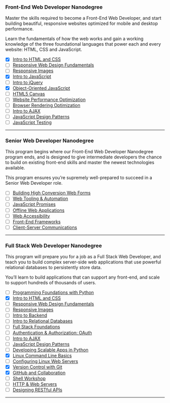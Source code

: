 ### Front-End Web Developer Nanodegree

Master the skills required to become a Front-End Web Developer, and start
building beautiful, responsive websites optimized for mobile and desktop
performance.

Learn the fundamentals of how the web works and gain a working knowledge of the
three foundational languages that power each and every website: HTML, CSS and
JavaScript.

- [x] [Intro to HTML and CSS](https://www.udacity.com/course/intro-to-html-and-css--ud304)
- [ ] [Responsive Web Design Fundamentals](https://www.udacity.com/course/responsive-web-design-fundamentals--ud893)
- [ ] [Responsive Images](https://www.udacity.com/course/responsive-images--ud882)
- [x] [Intro to JavaScript](https://www.udacity.com/course/javascript-basics--ud804)
- [ ] [Intro to jQuery](https://www.udacity.com/course/intro-to-jquery--ud245)
- [x] [Object-Oriented JavaScript](https://www.udacity.com/course/object-oriented-javascript--ud015)
- [ ] [HTML5 Canvas](https://www.udacity.com/course/html5-canvas--ud292)
- [ ] [Website Performance Optimization](https://www.udacity.com/course/website-performance-optimization--ud884)
- [ ] [Browser Rendering Optimization](https://www.udacity.com/course/browser-rendering-optimization--ud860)
- [ ] [Intro to AJAX](https://www.udacity.com/course/intro-to-ajax--ud110)
- [ ] [JavaScript Design Patterns](https://www.udacity.com/course/javascript-design-patterns--ud989)
- [ ] [JavaScript Testing](https://www.udacity.com/course/javascript-testing--ud549)

---

### Senior Web Developer Nanodegree


This program begins where our Front-End Web Developer Nanodegree program ends,
and is designed to give intermediate developers the chance to build on existing
front-end skills and master the newest technologies available.

This program ensures you’re supremely well-prepared to succeed in a Senior Web
Developer role.

- [ ] [Building High Conversion Web Forms](https://www.udacity.com/course/building-high-conversion-web-forms--ud890)
- [ ] [Web Tooling & Automation](https://www.udacity.com/course/web-tooling-automation--ud892)
- [ ] [JavaScript Promises](https://www.udacity.com/course/javascript-promises--ud898)
- [ ] [Offline Web Applications](https://www.udacity.com/course/offline-web-applications--ud899)
- [ ] [Web Accessibility](https://www.udacity.com/course/web-accessibility--ud891)
- [ ] [Front-End Frameworks](https://www.udacity.com/course/front-end-frameworks--ud894)
- [ ] [Client-Server Communications](https://www.udacity.com/course/client-server-communication--ud897)

---

### Full Stack Web Developer Nanodegree

This program will prepare you for a job as a Full Stack Web Developer, and teach
you to build complex server-side web applications that use powerful relational
databases to persistently store data.

You’ll learn to build applications that can support any front-end, and scale to
support hundreds of thousands of users.

- [ ] [Programming Foundations with Python](https://www.udacity.com/course/programming-foundations-with-python--ud036)
- [x] [Intro to HTML and CSS](https://www.udacity.com/course/intro-to-html-and-css--ud304)
- [ ] [Responsive Web Design Fundamentals](https://www.udacity.com/course/responsive-web-design-fundamentals--ud893)
- [ ] [Responsive Images](https://www.udacity.com/course/responsive-images--ud882)
- [ ] [Intro to Backend](https://www.udacity.com/course/intro-to-backend--ud171)
- [ ] [Intro to Relational Databases](https://www.udacity.com/course/intro-to-relational-databases--ud197)
- [ ] [Full Stack Foundations](https://www.udacity.com/course/full-stack-foundations--ud088)
- [ ] [Authentication & Authorization: OAuth](https://www.udacity.com/course/authentication-authorization-oauth--ud330)
- [ ] [Intro to AJAX](https://www.udacity.com/course/intro-to-ajax--ud110)
- [ ] [JavaScript Design Patterns](https://www.udacity.com/course/javascript-design-patterns--ud989)
- [ ] [Developing Scalable Apps in Python](https://www.udacity.com/course/developing-scalable-apps-in-python--ud858)
- [x] [Linux Command Line Basics](https://www.udacity.com/course/linux-command-line-basics--ud595)
- [ ] [Configuring Linux Web Servers](https://www.udacity.com/course/configuring-linux-web-servers--ud299)
- [x] [Version Control with Git](https://www.udacity.com/course/version-control-with-git--ud123)
- [x] [GitHub and Collaboration](https://www.udacity.com/course/github-collaboration--ud456)
- [ ] [Shell Workshop](https://www.udacity.com/course/shell-workshop--ud206)
- [ ] [HTTP & Web Servers](https://www.udacity.com/course/http-web-servers--ud303)
- [ ] [Designing RESTful APIs](https://www.udacity.com/course/designing-restful-apis--ud388)

---
